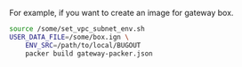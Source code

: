 For example, if you want to create an image for gateway box.

```sh
source /some/set_vpc_subnet_env.sh
USER_DATA_FILE=/some/box.ign \
	ENV_SRC=/path/to/local/BUGOUT
	packer build gateway-packer.json
```
